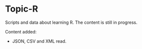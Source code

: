 # Topic-R
Scripts and data about learning R. The content is still in progress.

Content added:

- JSON, CSV and XML read.